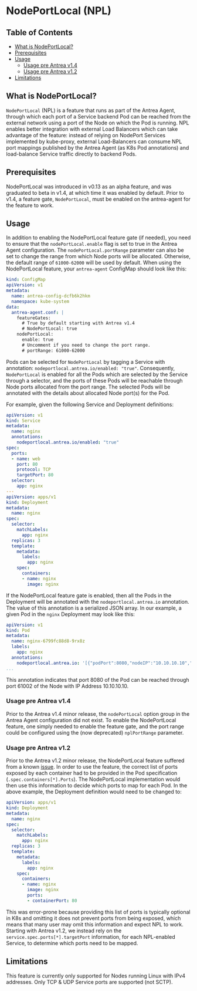 # NodePortLocal (NPL)

## Table of Contents

<!-- toc -->
- [What is NodePortLocal?](#what-is-nodeportlocal)
- [Prerequisites](#prerequisites)
- [Usage](#usage)
  - [Usage pre Antrea v1.4](#usage-pre-antrea-v14)
  - [Usage pre Antrea v1.2](#usage-pre-antrea-v12)
- [Limitations](#limitations)
<!-- /toc -->

## What is NodePortLocal?

`NodePortLocal` (NPL) is a feature that runs as part of the Antrea Agent,
through which each port of a Service backend Pod can be reached from the
external network using a port of the Node on which the Pod is running. NPL
enables better integration with external Load Balancers which can take advantage
of the feature: instead of relying on NodePort Services implemented by
kube-proxy, external Load-Balancers can consume NPL port mappings published by
the Antrea Agent (as K8s Pod annotations) and load-balance Service traffic
directly to backend Pods.

## Prerequisites

NodePortLocal was introduced in v0.13 as an alpha feature, and was graduated to
beta in v1.4, at which time it was enabled by default. Prior to v1.4, a feature
gate, `NodePortLocal`, must be enabled on the antrea-agent for the feature to
work.

## Usage

In addition to enabling the NodePortLocal feature gate (if needed), you need to
ensure that the `nodePortLocal.enable` flag is set to true in the Antrea Agent
configuration. The `nodePortLocal.portRange` parameter can also be set to change
the range from which Node ports will be allocated. Otherwise, the default range
of `61000-62000` will be used by default. When using the NodePortLocal feature,
your `antrea-agent` ConfigMap should look like this:

```yaml
kind: ConfigMap
apiVersion: v1
metadata:
  name: antrea-config-dcfb6k2hkm
  namespace: kube-system
data:
  antrea-agent.conf: |
    featureGates:
      # True by default starting with Antrea v1.4
      # NodePortLocal: true
    nodePortLocal:
      enable: true
      # Uncomment if you need to change the port range.
      # portRange: 61000-62000
```

Pods can be selected for `NodePortLocal` by tagging a Service with annotation:
`nodeportlocal.antrea.io/enabled: "true"`. Consequently, `NodePortLocal` is
enabled for all the Pods which are selected by the Service through a selector,
and the ports of these Pods will be reachable through Node ports allocated from
the port range. The selected Pods will be annotated with the details about
allocated Node port(s) for the Pod.

For example, given the following Service and Deployment definitions:

```yaml
apiVersion: v1
kind: Service
metadata:
  name: nginx
  annotations:
    nodeportlocal.antrea.io/enabled: "true"
spec:
  ports:
  - name: web
    port: 80
    protocol: TCP
    targetPort: 80
  selector:
    app: nginx
---
apiVersion: apps/v1
kind: Deployment
metadata:
  name: nginx
spec:
  selector:
    matchLabels:
      app: nginx
  replicas: 3
  template:
    metadata:
      labels:
        app: nginx
    spec:
      containers:
      - name: nginx
        image: nginx
```

If the NodePortLocal feature gate is enabled, then all the Pods in the
Deployment will be annotated with the `nodeportlocal.antrea.io` annotation. The
value of this annotation is a serialized JSON array. In our example, a given Pod
in the `nginx` Deployment may look like this:

```yaml
apiVersion: v1
kind: Pod
metadata:
  name: nginx-6799fc88d8-9rx8z
  labels:
    app: nginx
  annotations:
    nodeportlocal.antrea.io: '[{"podPort":8080,"nodeIP":"10.10.10.10","nodePort":61002}]'
...
```

This annotation indicates that port 8080 of the Pod can be reached through port
61002 of the Node with IP Address 10.10.10.10.

### Usage pre Antrea v1.4

Prior to the Antrea v1.4 minor release, the `nodePortLocal` option group in the
Antrea Agent configuration did not exist. To enable the NodePortLocal feature,
one simply needed to enable the feature gate, and the port range could be
configured using the (now deprecated) `nplPortRange` parameter.

### Usage pre Antrea v1.2

Prior to the Antrea v1.2 minor release, the NodePortLocal feature suffered from
a known [issue](https://github.com/antrea-io/antrea/issues/1912). In order to
use the feature, the correct list of ports exposed by each container had to be
provided in the Pod specification (`.spec.containers[*].Ports`). The
NodePortLocal implementation would then use this information to decide which
ports to map for each Pod. In the above example, the Deployment definition would
need to be changed to:

```yaml
apiVersion: apps/v1
kind: Deployment
metadata:
  name: nginx
spec:
  selector:
    matchLabels:
      app: nginx
  replicas: 3
  template:
    metadata:
      labels:
        app: nginx
    spec:
      containers:
      - name: nginx
        image: nginx
        ports:
        - containerPort: 80
```

This was error-prone because providing this list of ports is typically optional
in K8s and omitting it does not prevent ports from being exposed, which means
that many user may omit this information and expect NPL to work. Starting with
Antrea v1.2, we instead rely on the `service.spec.ports[*].targetPort`
information, for each NPL-enabled Service, to determine which ports need to be
mapped.

## Limitations

This feature is currently only supported for Nodes running Linux with IPv4
addresses. Only TCP & UDP Service ports are supported (not SCTP).
